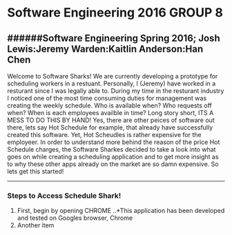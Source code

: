 # Software Engineering 2016 GROUP 8
######Software Engineering Spring 2016; Josh Lewis:Jeremy Warden:Kaitlin Anderson:Han Chen 
---

Welcome to Software Sharks! We are currently developing a prototype for scheduling workers in a restuant.  Personally, I (Jeremy) have worked in a resturant since I was legally able to.  During my time in the resturant industry I noticed one of the most time consuming duties for management was creating the weekly schedule.  Who is available when? Who requests off when? When is each employees availble in time? Long story short, ITS A MESS TO DO THIS BY HAND! Yes, there are other peices of software out there, lets say Hot Schedule for example, that already have successfully created this software.  Yet, Hot Scheudles is rather expensive for the employeer.  In order to understand more behind the reason of the price Hot Schedule charges, the Software Sharkes decided to take a look into what goes on while creating a scheduling application and to get more insight as to why these other apps already on the market are so damn expensive. So lets get this started!

---

### Steps to Access Schedule Shark!

1. First, begin by opening CHROME
..*This application has been developed and tested on Googles browser, Chrome
2. Another item
